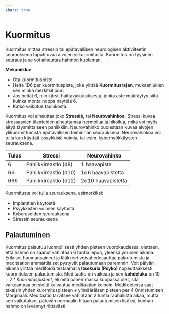 ```yaml
---
share: true
---
```

# Kuormitus
Kuormitus mittaa stressin tai epätavallisen neurologisen aktiviiteetin seurauksena tapahtuvaa aivojen ylikuormitusta. Kuormitus on fyysinen seuraus ja se voi aiheuttaa hahmon kuoleman.

**Mekaniikka:**
- Ota kuormituspiste
- Heitä 1D6 per kuormituspiste, joka ylittää **Kuormitusrajan**, mukaanlukien sen minkä merkitsit juuri
- Jos heität 6, niin kärsit haittavaikutuksesta, jonka aste määräytyy siitä kuinka monta noppa näyttää 6.
- Katso vaikutus taulukosta.

Kuormitus voi aiheuttaa joko **Stressiä**, tai **Neurovahinkoa**. Stressi kuvaa stressaavien tilanteiden aiheuttamaa hermoilua ja hikoilua, mikä voi myös äityä täysmittaiseen paniikkiin. Neurovahinko puolestaan kuvaa aivojen ylikuormittumista epätavallisen toiminnan seurauksena. Neurovahinkoa voi tulla kun käyttää psyykkisiä voimia, tai esim. kyberhyökkäysten seurauksena.


| Tulos | Stressi               | Neurovahinko       | 
| ----- | --------------------- | ------------------ |
| 6     | Paniikkireaktio (d8)  | 1 haavapiste       |
| 66    | Paniikkireaktio (d10) | 1d6 haavapistettä  |
| 666   | Paniikkireaktio (d12) | 2d10 haavapistettä |

Kuormitusta voi tulla seurauksena, esimerkiksi:
- Implanttien käytöstä
- Psyykkisten voimien käytöstä
- Kyberaseiden seurauksena
- Stressin seurauksena
## Palautuminen
Kuormitus palautuu luonnollisesti yhden pisteen vuorokaudessa, olettaen, että hahmo on saanut vähintään 6 tuntia lepoa, yleensä yöunien aikana. Erilaiset huumausaineet ja lääkkeet voivat edesauttaa palautumista ja meditaation ammattilaiset pystyvät palautumaan paremmin: Voit päivän aikana yrittää meditoida testaamalla **Itsekuria (Psyko)** nopeuttaaksesti kuormituksen palautumista. Meditaatio on vaikeaa ja sen **kohdeluku** on $10+2*Kuormituspisteet$, eli mitä pahemmassa kuopassa olet, sitä vaikeampaa on sieltä kaivautua meditaation keinoin. Meditoidessa saat takaisin yhden kuormituspisteen + ylimääräisen pisteen per 4 Onnistumisen Marginaali. Meditaatio tarvitsee vähintään 2 tuntia rauhallista aikaa, mutta sen vaikutukset pätevän normaalin hitaan palautumisen lisäksi, kunhan hahmo on levännyt riittävästi.